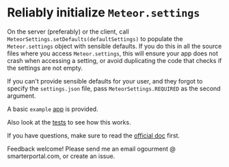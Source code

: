 
# Reliably initialize `Meteor.settings`

On the server (preferably) or the client, call `MeteorSettings.setDefaults(defaultSettings)` to populate the `Meteor.settings` object with sensible defaults. If you do this in all the source files where you access `Meteor.settings`, this will ensure your app does not crash when accessing a setting, or avoid duplicating the code that checks if the settings are not empty.

If you can't provide sensible defaults for your user, and they forgot to specify the `settings.json` file, pass `MeteorSettings.REQUIRED` as the second argument.

A basic `example` [app](http://github.com/ogourment/settings/blob/app/example.js) is provided.

Also look at the [tests](https://github.com/ogourment/settings/blob/src/settings_tests.js) to see how this works.

If you have questions, make sure to read the [official doc](http://docs.meteor.com/#/full/meteor_settings) first.

Feedback welcome! Please send me an email ogourment @ smarterportal.com, or create an issue.
